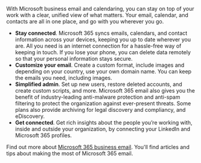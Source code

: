 With Microsoft business email and calendaring, you can stay on top of your work with a clear, unified view of what matters. Your email, calendar, and contacts are all in one place, and go with you wherever you go.

- **Stay connected**. Microsoft 365 syncs emails, calendars, and contact information across your devices, keeping you up to date wherever you are. All you need is an internet connection for a hassle-free way of keeping in touch. If you lose your phone, you can delete data remotely so that your personal information stays secure.
- **Customize your email**. Create a custom format, include images and depending on your country, use your own domain name. You can keep the emails you need, including images.
- **Simplified admin**. Set up new users, restore deleted accounts, and create custom scripts, and more. Microsoft 365 email also gives you the benefit of industry-leading anti-malware protection and anti-spam filtering to protect the organization against ever-present threats. Some plans also provide archiving for legal discovery and compliancy, and eDiscovery.
- **Get connected**. Get rich insights about the people you’re working with, inside and outside your organization, by connecting your LinkedIn and Microsoft 365 profiles.

Find out more about [Microsoft 365 business email](https://www.microsoft.com/microsoft-365/business/business-email). You'll find articles and tips about making the most of Microsoft 365 email.
